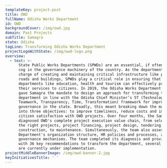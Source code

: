 ```yaml
---
templateKey: project-post
title: OWD
fullName: Odisha Works Department
id: OWD
backgroundCover: /img/owd.jpg
domain: Past Projects
subTitle: Samagra
state: Odisha
tagLine: Transforming Odisha Works Department
projectLogoWithState: /img/owd-logo.png
overview:
  - text: >-
      State Public Works Departments (SPWDs) are an essential, if often ignored,
      cog in the governance machinery of the country. As the departments in
      charge of creating and maintaining critical infrastructure like public
      roads and buildings, SPWDs play a critical role in ensuring that other
      departments like education, health and tourism can effectively provide
      their services to citizens. In 2019, the Odisha Works Department (OWD)
      gave Samagra the mandate to design an approach for transforming the
      department in line with the Odisha Chief Minister’s 5T (Technology,
      Teamwork, Transparency, Time, Transformation) framework for improving
      governance in the state. Broadly, this meant breaking down the mandate
      into three objectives: to improve timeliness, reduce costs and improve
      citizen satisfaction with OWD projects. Over four months, the Samagra team
      diagnosed OWD's complete project execution value chain, from selection of
      the right projects, project financing, project design, tendering,
      construction, to maintenance. Simultaneously, the team also assessed the
      Department's organization structure, HR policies and processes, and
      governance mechanisms. The team completed its diagnosis and provided OWD
      with 36 key recommendations to transform the department, several of which
      are currently under implementation.
projectMiddleBannerImage: /img/owd-banner-2.jpg
keyInitiativesTitle: ' '
---
```


